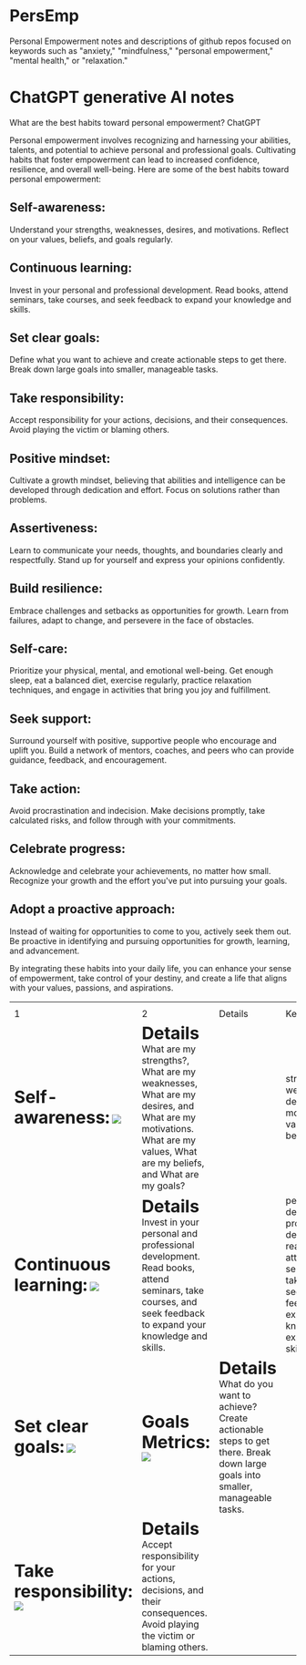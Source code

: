 # PersEmp
Personal Empowerment notes and descriptions of github repos focused on keywords such as "anxiety," "mindfulness," "personal empowerment," "mental health," or "relaxation." 

# ChatGPT generative AI notes 
What are the best habits toward personal empowerment?
ChatGPT

Personal empowerment involves recognizing and harnessing your abilities, talents, and potential to achieve personal and professional goals. Cultivating habits that foster empowerment can lead to increased confidence, resilience, and overall well-being. Here are some of the best habits toward personal empowerment:

## Self-awareness: 
Understand your strengths, weaknesses, desires, and motivations. Reflect on your values, beliefs, and goals regularly.

## Continuous learning: 
Invest in your personal and professional development. Read books, attend seminars, take courses, and seek feedback to expand your knowledge and skills.

## Set clear goals: 
Define what you want to achieve and create actionable steps to get there. Break down large goals into smaller, manageable tasks.

## Take responsibility: 
Accept responsibility for your actions, decisions, and their consequences. Avoid playing the victim or blaming others.

## Positive mindset: 
Cultivate a growth mindset, believing that abilities and intelligence can be developed through dedication and effort. Focus on solutions rather than problems.

## Assertiveness: 
Learn to communicate your needs, thoughts, and boundaries clearly and respectfully. Stand up for yourself and express your opinions confidently.

## Build resilience: 
Embrace challenges and setbacks as opportunities for growth. Learn from failures, adapt to change, and persevere in the face of obstacles.

## Self-care: 
Prioritize your physical, mental, and emotional well-being. Get enough sleep, eat a balanced diet, exercise regularly, practice relaxation techniques, and engage in activities that bring you joy and fulfillment.

## Seek support: 
Surround yourself with positive, supportive people who encourage and uplift you. Build a network of mentors, coaches, and peers who can provide guidance, feedback, and encouragement.

## Take action: 
Avoid procrastination and indecision. Make decisions promptly, take calculated risks, and follow through with your commitments.

## Celebrate progress: 
Acknowledge and celebrate your achievements, no matter how small. Recognize your growth and the effort you've put into pursuing your goals.

## Adopt a proactive approach: 
Instead of waiting for opportunities to come to you, actively seek them out. Be proactive in identifying and pursuing opportunities for growth, learning, and advancement.

By integrating these habits into your daily life, you can enhance your sense of empowerment, take control of your destiny, and create a life that aligns with your values, passions, and aspirations.
 

<table border="0">
 <th>
   <tr><td>1</td><td>2</td><td>Details</td><td>Keywords</td> </tr>
 </th>
 <tr>
    <td><b style="font-size:30px">Self-awareness:</b> <img src="https://github.com/ruperto7/PersEmp/assets/19964505/a9cd8936-c201-4386-864e-917c1113b2a5">  </td>
    <td><b style="font-size:30px">Details </b>What are my strengths?, What are my weaknesses, What are my desires, and What are my motivations. What are my values, What are my beliefs, and What are my goals?</td>
<td> </td><td>strengths weaknesses desires motivations values beliefs goals</td>
  
 </tr>
 
 <tr>
    <td><b style="font-size:30px">Continuous learning:</b> <img src="https://github.com/ruperto7/PersEmp/assets/19964505/b745f36e-9126-421f-8d9b-57e90b0b5726">  </td>
    <td><b style="font-size:30px">Details </b>Invest in your personal and professional development. Read books, attend seminars, take courses, and seek feedback to expand your knowledge and skills.</td>
    <td> </td><td>personal development, professional development, read books, attend seminars, take courses, seek feedback, expand your knowledge, expand your skills</td>
    
 </tr>
 
 <tr>
    <td><b style="font-size:30px">Set clear goals:</b> <img src="https://github.com/ruperto7/PersEmp/assets/19964505/fb0fc629-bb21-4f12-9f0a-3abb96103b78">  </td>
  <td><b style="font-size:30px">Goals Metrics:</b> <img src="https://github.com/ruperto7/PersEmp/assets/19964505/7c453a47-3336-4496-afed-53cf094c9311">  </td>
    <td><b style="font-size:30px">Details </b>What do you want to achieve? Create actionable steps to get there. Break down large goals into smaller, manageable tasks.</td>
 </tr>

  <tr>
    <td><b style="font-size:30px">Take responsibility:</b> <img src="https://github.com/ruperto7/PersEmp/assets/19964505/bc63af1c-90e9-4a93-b8b1-b6b538b30c5e">  </td>
    <td><b style="font-size:30px">Details </b>Accept responsibility for your actions, decisions, and their consequences. Avoid playing the victim or blaming others.</td>
 </tr>
 
</table>
   




